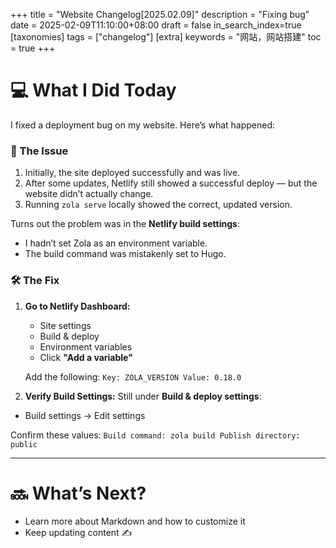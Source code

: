 +++
title = "Website Changelog[2025.02.09]"
description = "Fixing bug"
date = 2025-02-09T11:10:00+08:00
draft = false
in_search_index=true
[taxonomies]
tags = ["changelog"]
[extra]
keywords = "网站，网站搭建"
toc = true
+++

# 💻 What I Did Today

I fixed a deployment bug on my website. Here’s what happened:

### 🐞 The Issue

1. Initially, the site deployed successfully and was live.
2. After some updates, Netlify still showed a successful deploy — but the website didn’t actually change.
3. Running `zola serve` locally showed the correct, updated version.

Turns out the problem was in the **Netlify build settings**:
- I hadn’t set Zola as an environment variable.
- The build command was mistakenly set to Hugo.

### 🛠️ The Fix

1. **Go to Netlify Dashboard:**
   - Site settings  
   - Build & deploy  
   - Environment variables  
   - Click **"Add a variable"**

   Add the following:
   ```Key: ZOLA_VERSION Value: 0.18.0```

2. **Verify Build Settings:**
Still under **Build & deploy settings**:
- Build settings → Edit settings

Confirm these values:
```Build command: zola build Publish directory: public```

---

# 🔜 What’s Next?

- Learn more about Markdown and how to customize it  
- Keep updating content ✍️